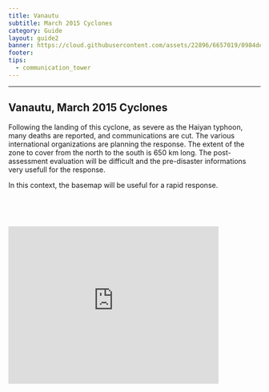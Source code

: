 ```yaml
---
title: Vanautu
subtitle: March 2015 Cyclones
category: Guide
layout: guide2
banner: https://cloud.githubusercontent.com/assets/22896/6657019/0984deaa-cb14-11e4-919c-2ef0eb0ff219.png
footer: 
tips:
  - communication_tower
---
```


<div id="test" class="col-lg-5 col-sm-6">
<hr class="section-heading-spacer">
<div class="clearfix"></div>

<h2 class="section-heading">Vanautu, March 2015 Cyclones</h2>

<p>Following the landing of this cyclone, as severe as the Haiyan typhoon, many deaths are reported, and communications are cut. The various international organizations are planning the response. The extent of the zone to cover from the north to the south is 650 km long. The post-assessment evaluation will be difficult and the pre-disaster informations very usefull for the response.

In this context, the basemap will be useful for a rapid response.</p>
</div>
<div class="col-lg-5 col-lg-offset-2 col-sm-6">
<iframe style="margin-top:60px" width="420" height="315" frameborder="0" scrolling="no" marginheight="0" marginwidth="0" src="http://www.openstreetmap.org/export/embed.html?bbox=159.609375%2C-20.663626054152797%2C174.44091796875%2C-12.672496436545655&amp;layer=mapnik"></iframe>
</div>
